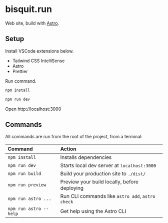 # bisquit.run

Web site, build with [Astro](https://astro.build/).

## Setup

Install VSCode extensions below.

- Tailwind CSS IntelliSense
- Astro
- Prettier

Run command.

```sh
npm install

npm run dev
```

Open http://localhost:3000

## Commands

All commands are run from the root of the project, from a terminal:

| Command                | Action                                           |
| :--------------------- | :----------------------------------------------- |
| `npm install`          | Installs dependencies                            |
| `npm run dev`          | Starts local dev server at `localhost:3000`      |
| `npm run build`        | Build your production site to `./dist/`          |
| `npm run preview`      | Preview your build locally, before deploying     |
| `npm run astro ...`    | Run CLI commands like `astro add`, `astro check` |
| `npm run astro --help` | Get help using the Astro CLI                     |
